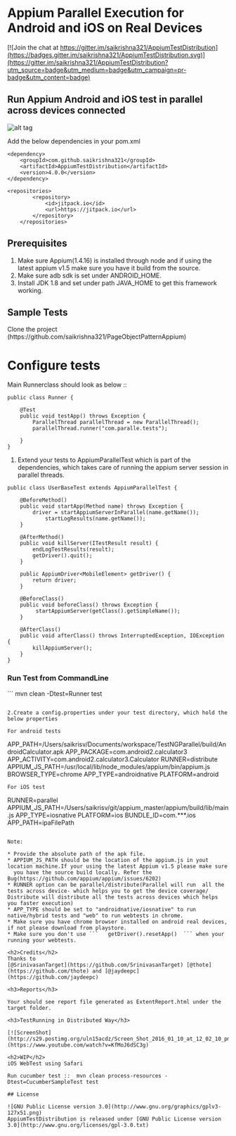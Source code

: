 # Appium Parallel Execution for Android and iOS on Real Devices

[![Join the chat at https://gitter.im/saikrishna321/AppiumTestDistribution](https://badges.gitter.im/saikrishna321/AppiumTestDistribution.svg)](https://gitter.im/saikrishna321/AppiumTestDistribution?utm_source=badge&utm_medium=badge&utm_campaign=pr-badge&utm_content=badge)

<h2>Run Appium Android and iOS test in parallel across devices connected</h2>

![alt tag](https://raw.githubusercontent.com/saikrishna321/AppiumTestDistribution/master/image/conect1-anim.gif)

Add the below dependencies in your pom.xml

```
<dependency>
	<groupId>com.github.saikrishna321</groupId>
	<artifactId>AppiumTestDistribution</artifactId>
	<version>4.0.0</version>
</dependency>
```

```
<repositories>
		<repository>
			<id>jitpack.io</id>
			<url>https://jitpack.io</url>
		</repository>
	</repositories>
```

<h2>Prerequisites</h2>

1. Make sure Appium(1.4.16) is installed through node and if using the latest appium v1.5 make sure you have it build from the source.
2. Make sure adb sdk is set under ANDROID_HOME.
3. Install JDK 1.8 and set under path JAVA_HOME to get this framework working.

<h2>Sample Tests</h2>
 Clone the project (https://github.com/saikrishna321/PageObjectPatternAppium)
<h1>Configure tests</h1>

Main Runnerclass should look as below :: 

```
public class Runner {
    
	@Test
	public void testApp() throws Exception {
		ParallelThread parallelThread = new ParallelThread();
		parallelThread.runner("com.paralle.tests");

	}
}

```

1. Extend your tests to AppiumParallelTest which is part of the dependencies, which takes care of running the appium server session in parallel threads.

```
public class UserBaseTest extends AppiumParallelTest {

	@BeforeMethod()
	public void startApp(Method name) throws Exception {
 		driver = startAppiumServerInParallel(name.getName());
        	startLogResults(name.getName());
	}

	@AfterMethod()
	public void killServer(ITestResult result) {
		endLogTestResults(result);
		getDriver().quit();
	}

	public AppiumDriver<MobileElement> getDriver() {
		return driver;
	}

	@BeforeClass()
	public void beforeClass() throws Exception {
		 startAppiumServer(getClass().getSimpleName());
	}

	@AfterClass()
	public void afterClass() throws InterruptedException, IOException {
		killAppiumServer();
	}
}

```
    
<h3>Run Test from CommandLine</h3>
```
mvn clean -Dtest=Runner test

```   

2.Create a config.properties under your test directory, which hold the below properties

For android tests

```
APP_PATH=/Users/saikrisv/Documents/workspace/TestNGParallel/build/AndroidCalculator.apk
APP_PACKAGE=com.android2.calculator3
APP_ACTIVITY=com.android2.calculator3.Calculator
RUNNER=distribute
APPIUM_JS_PATH=/usr/local/lib/node_modules/appium/bin/appium.js
BROWSER_TYPE=chrome
APP_TYPE=androidnative
PLATFORM=android

```
For iOS test
```
RUNNER=parallel
APPIUM_JS_PATH=/Users/saikrisv/git/appium_master/appium/build/lib/main.js
APP_TYPE=iosnative
PLATFORM=ios
BUNDLE_ID=com.***.ios
APP_PATH=ipaFilePath
```

Note: 

* Provide the absolute path of the apk file.
* APPIUM_JS_PATH should be the location of the appium.js in yout location machine.If your using the latest Appium v1.5 please make sure
  you have the source build locally. Refer the Bug(https://github.com/appium/appium/issues/6202)
* RUNNER option can be parallel/distribute(Parallel will run  all the tests across device- which helps you to get the device coverage/ Distribute will distribute all the tests across devices which helps you faster execution)
* APP_TYPE should be set to "androidnative/iosnative" to run native/hybrid tests and "web" to run webtests in chrome.
* Make sure you have chrome browser installed on android real devices, if not please download from playstore.
* Make sure you don't use ``` 	getDriver().resetApp()  ``` when your running your webtests.

<h2>Credits</h2>
Thanks to
[@SrinivasanTarget](https://github.com/SrinivasanTarget) [@thote](https://github.com/thote) and [@jaydeepc](https://github.com/jaydeepc)

<h3>Reports</h3>

Your should see report file generated as ExtentReport.html under the target folder.

<h3>TestRunning in Distributed Way</h3>

[![ScreenShot](http://s29.postimg.org/uln15acdz/Screen_Shot_2016_01_10_at_12_02_10_pm.png)](https://www.youtube.com/watch?v=KfMoJ6dSC3g)

<h2>WIP</h2>
iOS WebTest using Safari

Run cucumber test ::  mvn clean process-resources -Dtest=CucumberSampleTest test

## License

![GNU Public License version 3.0](http://www.gnu.org/graphics/gplv3-127x51.png)
AppiumTestDistribution is released under [GNU Public License version 3.0](http://www.gnu.org/licenses/gpl-3.0.txt)
